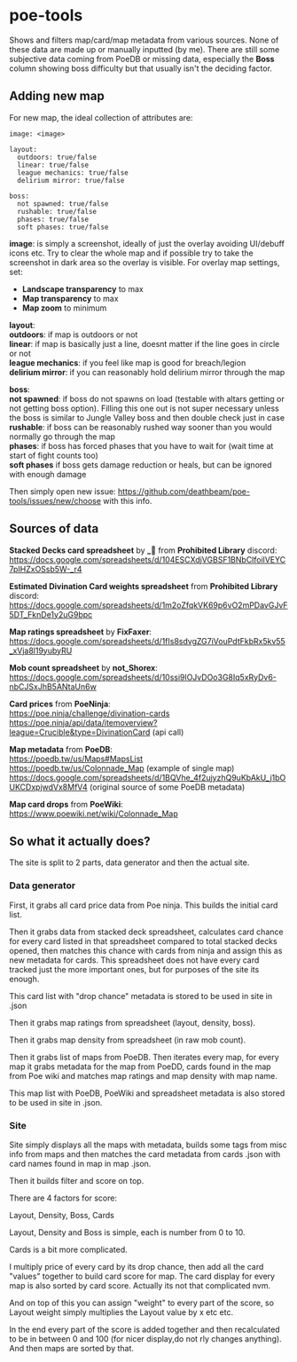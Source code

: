 # poe-tools

Shows and filters map/card/map metadata from various sources. None of these data are made up or manually inputted (by me).
There are still some subjective data coming from PoeDB or missing data, especially the **Boss** column showing boss
difficulty but that usually isn't the deciding factor.

## Adding new map

For new map, the ideal collection of attributes are:  

```
image: <image>

layout:
  outdoors: true/false
  linear: true/false
  league mechanics: true/false
  delirium mirror: true/false

boss:
  not spawned: true/false
  rushable: true/false
  phases: true/false
  soft phases: true/false
```

**image**: is simply a screenshot, ideally of just the overlay avoiding
UI/debuff icons etc. Try to clear the whole map and if possible try to take the
screenshot in dark area so the overlay is visible. For overlay map settings,
set:  
* **Landscape transparency** to max  
* **Map transparency** to max  
* **Map zoom** to minimum  
  
**layout**:  
**outdoors**: if map is outdoors or not  
**linear**: if map is basically just a line, doesnt matter if the line goes in
circle or not  
**league mechanics**: if you feel like map is good for breach/legion  
**delirium mirror**: if you can reasonably hold delirium mirror through the map  
  
**boss**:  
**not spawned**: if boss do not spawns on load (testable with altars getting or
not getting boss option). Filling this one out is not super necessary unless the
boss is similar to Jungle Valley boss and then double check just in case  
**rushable**: if boss can be reasonably rushed way sooner than you would
normally go through the map  
**phases**: if boss has forced phases that you have to wait for (wait time at
start of fight counts too)  
**soft phases** if boss gets damage reduction or heals, but can be ignored with
enough damage  

Then simply open new issue: https://github.com/deathbeam/poe-tools/issues/new/choose with this info.

## Sources of data

**Stacked Decks card spreadsheet** by **_🐌** from **Prohibited Library** discord:  
https://docs.google.com/spreadsheets/d/104ESCXdjVGBSF1BNbClfoilVEYC7pIHZxOSsb5W-_r4

**Estimated Divination Card weights spreadsheet** from **Prohibited Library** discord:
https://docs.google.com/spreadsheets/d/1m2oZfqkVK69p6vO2mPDavGJvF5DT_FknDe1y2uG9bpc

**Map ratings spreadsheet** by **FixFaxer**:
https://docs.google.com/spreadsheets/d/1fIs8sdvgZG7iVouPdtFkbRx5kv55_xVja8l19yubyRU

**Mob count spreadsheet** by **not_Shorex**:
https://docs.google.com/spreadsheets/d/10ssi9lOJvDOo3G8Iq5xRyDv6-nbCJSxJhB5ANtaUn6w

**Card prices** from **PoeNinja**:  
https://poe.ninja/challenge/divination-cards  
https://poe.ninja/api/data/itemoverview?league=Crucible&type=DivinationCard (api call)

**Map metadata** from **PoeDB**:  
https://poedb.tw/us/Maps#MapsList  
https://poedb.tw/us/Colonnade_Map (example of single map)
https://docs.google.com/spreadsheets/d/1BQVhe_4f2ujyzhQ9uKbAkU_j1bOUKCDxpjwdVx8MfV4 (original source of some PoeDB metadata)

**Map card drops** from **PoeWiki**:  
https://www.poewiki.net/wiki/Colonnade_Map  

## So what it actually does?

The site is split to 2 parts, data generator and then the actual site.

### Data generator

First, it grabs all card price data from Poe ninja. This builds the initial card list.

Then it grabs data from stacked deck spreadsheet, calculates card chance for every card listed in that spreadsheet compared to total stacked decks opened, then matches this chance with cards from ninja and assign this as new metadata for cards. This spreadsheet does not have every card tracked just the more important ones, but for purposes of the site its enough.

This card list with "drop chance" metadata is stored to be used in site in .json

Then it grabs map ratings from spreadsheet (layout, density, boss).

Then it grabs map density from spreadsheet (in raw mob count).

Then it grabs list of maps from PoeDB. Then iterates every map, for every map it grabs metadata for the map from PoeDD, cards found in the map from Poe wiki and matches map ratings and map density with map name.

This map list with PoeDB, PoeWiki and spreadsheet metadata is also stored to be used in site in .json.

### Site

Site simply displays all the maps with metadata, builds some tags from misc info from maps and then matches the card metadata from cards .json with card names found in map in map .json.

Then it builds filter and score on top.

There are 4 factors for score:

Layout, Density, Boss, Cards

Layout, Density and Boss is simple, each is number from 0 to 10.

Cards is a bit more complicated.

I multiply price of every card by its drop chance, then add all the card "values" together to build card score for map. The card display for every map is also sorted by card score. Actually its not that complicated nvm.

And on top of this you can assign "weight" to every part of the score, so Layout weight simply multiplies the Layout value by x etc etc.

In the end every part of the score is added together and then recalculated to be in between 0 and 100 (for nicer display,do not rly changes anything). And then maps are sorted by that.
